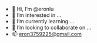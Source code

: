 - 👋 Hi, I’m @eronlu
- 👀 I’m interested in ...
- 🌱 I’m currently learning ...
- 💞️ I’m looking to collaborate on ...
- 📫 eron3759225@gmail.com

<!---
eronlu/eronlu is a ✨ special ✨ repository because its `README.md` (this file) appears on your GitHub profile.
You can click the Preview link to take a look at your changes.
--->
